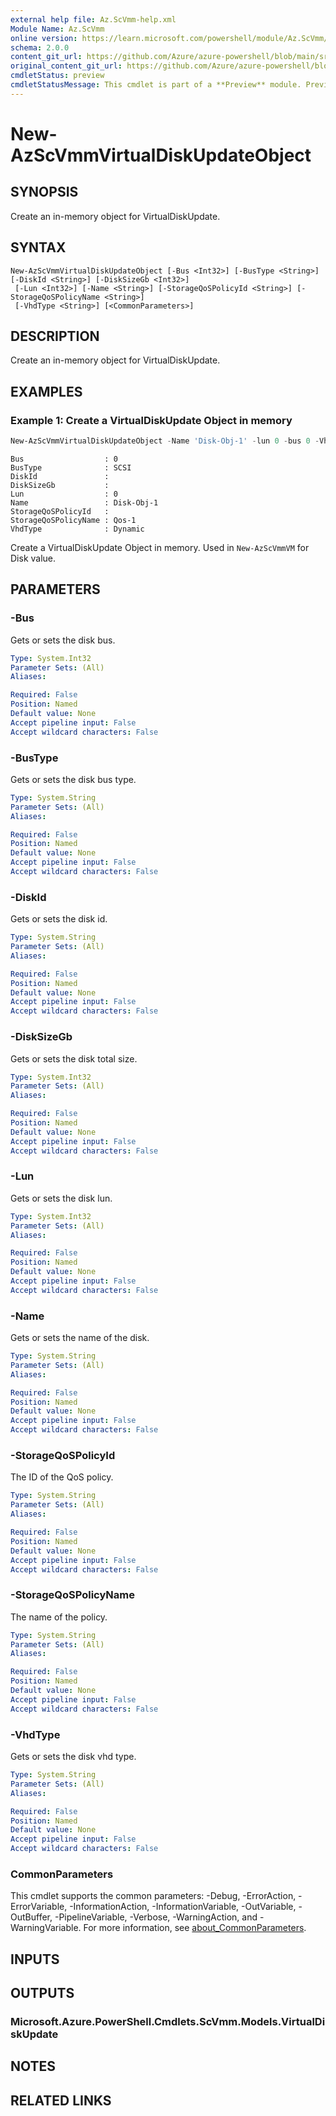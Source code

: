 ```yaml
---
external help file: Az.ScVmm-help.xml
Module Name: Az.ScVmm
online version: https://learn.microsoft.com/powershell/module/Az.ScVmm/new-azscvmmvirtualdiskupdateobject
schema: 2.0.0
content_git_url: https://github.com/Azure/azure-powershell/blob/main/src/ScVmm/ScVmm/help/New-AzScVmmVirtualDiskUpdateObject.md
original_content_git_url: https://github.com/Azure/azure-powershell/blob/main/src/ScVmm/ScVmm/help/New-AzScVmmVirtualDiskUpdateObject.md
cmdletStatus: preview
cmdletStatusMessage: This cmdlet is part of a **Preview** module. Preview versions aren't recommended for use in production environments. For more information, see https://aka.ms/azps-refstatus.
---
```


# New-AzScVmmVirtualDiskUpdateObject

## SYNOPSIS
Create an in-memory object for VirtualDiskUpdate.

## SYNTAX

```
New-AzScVmmVirtualDiskUpdateObject [-Bus <Int32>] [-BusType <String>] [-DiskId <String>] [-DiskSizeGb <Int32>]
 [-Lun <Int32>] [-Name <String>] [-StorageQoSPolicyId <String>] [-StorageQoSPolicyName <String>]
 [-VhdType <String>] [<CommonParameters>]
```

## DESCRIPTION
Create an in-memory object for VirtualDiskUpdate.

## EXAMPLES

### Example 1: Create a VirtualDiskUpdate Object in memory
```powershell
New-AzScVmmVirtualDiskUpdateObject -Name 'Disk-Obj-1' -lun 0 -bus 0 -VhdType 'Dynamic' -BusType 'SCSI' -StorageQoSPolicyName 'Qos-1'
```

```output
Bus                  : 0
BusType              : SCSI
DiskId               :
DiskSizeGb           : 
Lun                  : 0
Name                 : Disk-Obj-1
StorageQoSPolicyId   :
StorageQoSPolicyName : Qos-1
VhdType              : Dynamic
```

Create a VirtualDiskUpdate Object in memory.
Used in `New-AzScVmmVM` for Disk value.

## PARAMETERS

### -Bus
Gets or sets the disk bus.

```yaml
Type: System.Int32
Parameter Sets: (All)
Aliases:

Required: False
Position: Named
Default value: None
Accept pipeline input: False
Accept wildcard characters: False
```

### -BusType
Gets or sets the disk bus type.

```yaml
Type: System.String
Parameter Sets: (All)
Aliases:

Required: False
Position: Named
Default value: None
Accept pipeline input: False
Accept wildcard characters: False
```

### -DiskId
Gets or sets the disk id.

```yaml
Type: System.String
Parameter Sets: (All)
Aliases:

Required: False
Position: Named
Default value: None
Accept pipeline input: False
Accept wildcard characters: False
```

### -DiskSizeGb
Gets or sets the disk total size.

```yaml
Type: System.Int32
Parameter Sets: (All)
Aliases:

Required: False
Position: Named
Default value: None
Accept pipeline input: False
Accept wildcard characters: False
```

### -Lun
Gets or sets the disk lun.

```yaml
Type: System.Int32
Parameter Sets: (All)
Aliases:

Required: False
Position: Named
Default value: None
Accept pipeline input: False
Accept wildcard characters: False
```

### -Name
Gets or sets the name of the disk.

```yaml
Type: System.String
Parameter Sets: (All)
Aliases:

Required: False
Position: Named
Default value: None
Accept pipeline input: False
Accept wildcard characters: False
```

### -StorageQoSPolicyId
The ID of the QoS policy.

```yaml
Type: System.String
Parameter Sets: (All)
Aliases:

Required: False
Position: Named
Default value: None
Accept pipeline input: False
Accept wildcard characters: False
```

### -StorageQoSPolicyName
The name of the policy.

```yaml
Type: System.String
Parameter Sets: (All)
Aliases:

Required: False
Position: Named
Default value: None
Accept pipeline input: False
Accept wildcard characters: False
```

### -VhdType
Gets or sets the disk vhd type.

```yaml
Type: System.String
Parameter Sets: (All)
Aliases:

Required: False
Position: Named
Default value: None
Accept pipeline input: False
Accept wildcard characters: False
```

### CommonParameters
This cmdlet supports the common parameters: -Debug, -ErrorAction, -ErrorVariable, -InformationAction, -InformationVariable, -OutVariable, -OutBuffer, -PipelineVariable, -Verbose, -WarningAction, and -WarningVariable. For more information, see [about_CommonParameters](http://go.microsoft.com/fwlink/?LinkID=113216).

## INPUTS

## OUTPUTS

### Microsoft.Azure.PowerShell.Cmdlets.ScVmm.Models.VirtualDiskUpdate

## NOTES

## RELATED LINKS
